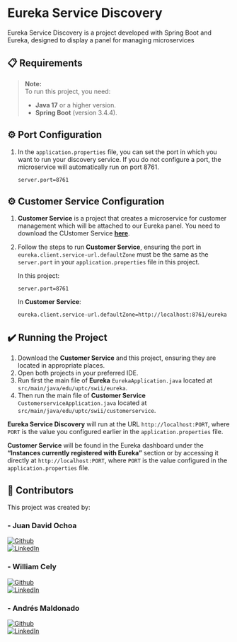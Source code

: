 # Eureka Service Discovery

Eureka Service Discovery is a project developed with Spring Boot and Eureka, designed to display a panel for managing microservices

## :clipboard: Requirements

> **Note:**  
> To run this project, you need:
>
>- **Java 17** or a higher version.
>- **Spring Boot** (version 3.4.4).

## :gear: Port Configuration

1. In the `application.properties` file, you can set the port in which you want to run your discovery service. If you do not configure a port, the microservice will automatically run on port 8761.

    ```properties
    server.port=8761
    ```

## :gear: Customer Service Configuration

1.  **Customer Service** is a project that creates a microservice for customer management which will be attached to our Eureka panel. You need to download the CUstomer Service **[here](https://github.com/AndresMaldonado200338/Customer-Service)**.
2. Follow the steps to run **Customer Service**, ensuring the port in `eureka.client.service-url.defaultZone` must be the same as the `server.port` in your `application.properties` file in this project.

    In this project:
    ```properties
    server.port=8761
    ```

    In **Customer Service**:
    ```properties
    eureka.client.service-url.defaultZone=http://localhost:8761/eureka
    ```

## :heavy_check_mark: Running the Project

1. Download the **Customer Service** and this project, ensuring they are located in appropriate places.
2. Open both projects in your preferred IDE.
3. Run first the main file of **Eureka** `EurekaApplication.java` located at `src/main/java/edu/uptc/swii/eureka`.
4. Then run the main file of **Customer Service** `CustomerserviceApplication.java` located at `src/main/java/edu/uptc/swii/customerservice`.

**Eureka Service Discovery** will run at the URL `http://localhost:PORT`, where `PORT` is the value you configured earlier in the `application.properties` file.

**Customer Service** will be found in the Eureka dashboard under the **“Instances currently registered with Eureka”** section or by accessing it directly at `http://localhost:PORT`, where `PORT` is the value configured in the `application.properties` file.

## :handshake: Contributors

This project was created by:

### - Juan David Ochoa
[![Github](https://img.shields.io/badge/github-%2324292e.svg?&style=for-the-badge&logo=github&logoColor=white)](https://github.com/JuanDavid0)  
[![LinkedIn](https://img.shields.io/badge/linkedin-0A66C2?style=for-the-badge&logo=linkedin&logoColor=white)](https://www.linkedin.com/in/juan-david-ochoa-pinilla/)

### - William Cely
[![Github](https://img.shields.io/badge/github-%2324292e.svg?&style=for-the-badge&logo=github&logoColor=white)](https://github.com/WilliamC111)  
[![LinkedIn](https://img.shields.io/badge/linkedin-0A66C2?style=for-the-badge&logo=linkedin&logoColor=white)](https://www.linkedin.com/in/williamcelyl%C3%B3pez/)

### - Andrés Maldonado
[![Github](https://img.shields.io/badge/github-%2324292e.svg?&style=for-the-badge&logo=github&logoColor=white)](https://github.com/AndresMaldonado200338)  
[![LinkedIn](https://img.shields.io/badge/linkedin-0A66C2?style=for-the-badge&logo=linkedin&logoColor=white)](https://www.linkedin.com/in/amaldonados/)

